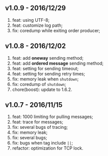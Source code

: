 ## v1.0.9 - 2016/12/29

1. feat: using UTF-8;
2. feat: customize log path;
3. fix: coredump while exiting order producer;

## v1.0.8 - 2016/12/02

1. feat: add **oneway** sending method;
2. feat: add **ordered message** sending method;
3. feat: setting for sending timeout;
4. feat: setting for sending retry times;
5. fix: memory leak when `shutdown`;
6. fix: coredump of `shutdown`;
7. chore(boost): update to 1.6.2.

## v1.0.7 - 2016/11/15

1. feat: 1000 limiting for pulling messages;
2. feat: trace for messages;
3. fix: several bugs of tracing;
4. fix: memory leak;
5. fix: several bugs;
6. fix: bugs when tag include `||`;
7. refactor: optimization for TCP lock.
